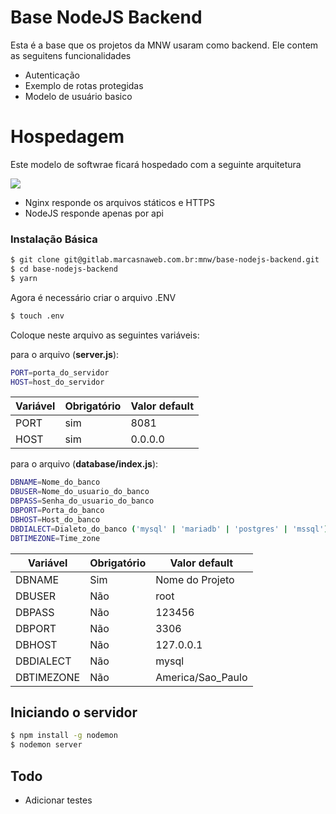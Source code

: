 # Base NodeJS Backend

Esta é a base que os projetos da MNW usaram como backend. Ele contem as seguitens funcionalidades
  - Autenticação
  - Exemplo de rotas protegidas
  - Modelo de usuário basico

# Hospedagem

Este modelo de softwrae ficará hospedado com a seguinte arquitetura

![](https://205324-619698-raikfcquaxqncofqfm.stackpathdns.com/wp-content/uploads/2017/03/Nginx-Reverse-Proxy-with-Node.png)

  - Nginx responde os arquivos státicos e HTTPS
  - NodeJS responde apenas por api

### Instalação Básica

```sh
$ git clone git@gitlab.marcasnaweb.com.br:mnw/base-nodejs-backend.git
$ cd base-nodejs-backend
$ yarn
```

Agora é necessário criar o arquivo .ENV

```sh
$ touch .env
```

Coloque neste arquivo as seguintes variáveis:

para o arquivo (**server.js**):
```sh
PORT=porta_do_servidor
HOST=host_do_servidor
```

| Variável | Obrigatório | Valor default |
| ------ | ------ | ------ |
| PORT | sim | 8081 |
| HOST | sim | 0.0.0.0 |
para o arquivo (**database/index.js**):
```sh
DBNAME=Nome_do_banco
DBUSER=Nome_do_usuario_do_banco
DBPASS=Senha_do_usuario_do_banco
DBPORT=Porta_do_banco
DBHOST=Host_do_banco
DBDIALECT=Dialeto_do_banco ('mysql' | 'mariadb' | 'postgres' | 'mssql') 
DBTIMEZONE=Time_zone 
```

| Variável | Obrigatório | Valor default |
| ------ | ------ | ------ |
| DBNAME | Sim | Nome do Projeto|
| DBUSER | Não | root |
| DBPASS | Não | 123456 |
| DBPORT | Não | 3306 |
| DBHOST | Não | 127.0.0.1 |
| DBDIALECT | Não | mysql |
| DBTIMEZONE | Não | America/Sao_Paulo |

## Iniciando o servidor
```sh
$ npm install -g nodemon
$ nodemon server
```
## Todo

 - Adicionar testes
